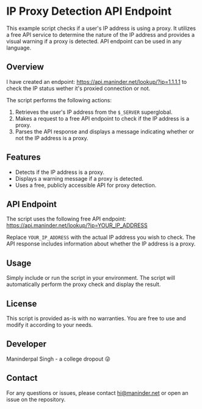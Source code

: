 # IP Proxy Detection API Endpoint

This example script checks if a user's IP address is using a proxy. It utilizes a free API service to determine the nature of the IP address and provides a visual warning if a proxy is detected. API endpoint can be used in any language.

## Overview

I have created an endpoint: https://api.maninder.net/lookup/?ip=1.1.1.1 to check the IP status wether it's proxied connection or not.

The script performs the following actions:
1. Retrieves the user's IP address from the `$_SERVER` superglobal.
2. Makes a request to a free API endpoint to check if the IP address is a proxy.
3. Parses the API response and displays a message indicating whether or not the IP address is a proxy.

## Features

- Detects if the IP address is a proxy.
- Displays a warning message if a proxy is detected.
- Uses a free, publicly accessible API for proxy detection.

## API Endpoint

The script uses the following free API endpoint: https://api.maninder.net/lookup/?ip=YOUR_IP_ADDRESS


Replace `YOUR_IP_ADDRESS` with the actual IP address you wish to check. The API response includes information about whether the IP address is a proxy.


## Usage

Simply include or run the script in your environment. The script will automatically perform the proxy check and display the result.


## License

This script is provided as-is with no warranties. You are free to use and modify it according to your needs.

## Developer

Maninderpal Singh - a college dropout 😜
## Contact

For any questions or issues, please contact hi@maninder.net or open an issue on the repository.

